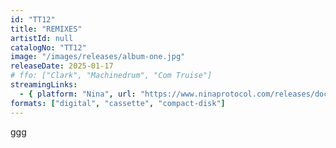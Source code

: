```yaml
---
id: "TT12"
title: "REMIXES"
artistId: null
catalogNo: "TT12"
image: "/images/releases/album-one.jpg"
releaseDate: 2025-01-17
# ffo: ["Clark", "Machinedrum", "Com Truise"]
streamingLinks:
  - { platform: "Nina", url: "https://www.ninaprotocol.com/releases/docents-remixes" }
formats: ["digital", "cassette", "compact-disk"]
---
```


ggg
